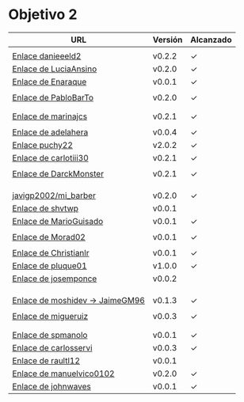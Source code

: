 # Objetivo 2

| URL                                        | Versión | Alcanzado |
|--------------------------------------------|---------|-----------|
| <!-- Enlace de sergioae19 --> | | |
| [Enlace danieeeld2](https://github.com/josemponce/RutaMusical/pull/7) | v0.2.2 |✓|
| [Enlace de LuciaAnsino](https://github.com/puchy22/nutri-app/pull/7) | v0.2.0 | ✓ |
| [Enlace de Enaraque](https://github.com/spmanolo/calidad-aire/pull/8) | v0.0.1 | ✓ |
| <!-- Enlace de giorgiogiovanni --> | | |
| [Enlace de PabloBarTo](https://github.com/javigp2002/LazyFood/pull/7) | v0.2.0 |✓ |
| <!-- Enlace de danibarranqueroo --> | | |
| <!-- Enlace de Amadocm --> | | |
| [Enlace de marinajcs](https://github.com/diagmatrix/maybe-better-maybe-worse/pull/11) | v0.2.1 |✓|
| <!-- Enlace de GiancaGrizzly --> | | |
| [Enlace de adelahera](https://github.com/Enaraque/bus_stadistics/pull/6) | v0.0.4 |✓ |
| [Enlace puchy22](https://github.com/shvtwp/DePendiente/pull/9)  | v2.0.2 |✓|
| [Enlace de carlotiii30](https://github.com/LuciaAnsino/CompraOnline/pull/6) | v0.2.1 |✓ |
| <!-- Enlace de sergioffdez --> | | |
| [Enlace de DarckMonster](https://github.com/danieeeld2/LogisticsRoutes/pull/8) | v0.2.1 |  ✓|
| <!-- Enlace de DFolchA --> | | |
| <!-- Enlace de diagmatrix --> | | |
| <!-- Enlace de JaimeGM96 --> | | |
| [javigp2002/mi_barber](https://github.com/Christianlr/MIBarberSchedule/pull/7)| v0.2.0| ✓|
| [Enlace de shvtwp](https://github.com/marinajcs/asignacionTareas/pull/7)| v0.0.1 | |
| [Enlace de MarioGuisado](https://github.com/manuelvico0102/easySelect/pull/7) | v0.0.1 |✓ |
| <!-- Enlace de J P S --> | | |
| [Enlace de Morad02](https://github.com/MarioGuisado/TrainMe/pull/6) | v0.0.1 | ✓ |
| <!-- Enlace de albertolj --> | | |
| [Enlace de Christianlr](https://github.com/adelahera/basket-stats/pull/7) | v0.0.1 | ✓ |
| [Enlace de pluque01](https://github.com/carlosservi/Asistente_Ruta_Camioneros/pull/13) | v1.0.0 |✓ |
| [Enlace de josemponce](https://github.com/moshidev/MaquiTracker/pull/11) | v0.0.2 | |
| <!-- Enlace de smallPingu --> | | |
| <!-- Enlace de chelunike --> | | |
| <!-- Enlace de M M M --> | | |
| [Enlace de moshidev -> JaimeGM96](https://github.com/JaimeGM96/RutasAutobuses/pull/6) | v0.1.3 |✓ |
| <!-- Enlace de R L O E --> | | |
| [Enlace de migueruiz](https://github.com/pluque01/CofreSagradoVirtual/pull/8) | v0.0.3 |✓ |
| <!-- Enlace de Javito198 --> | | |
| <!-- Enlace de Alvarosanpal --> | | |
| [Enlace de spmanolo](https://github.com/DarckMonster/PCscrap/pull/18) | v0.0.1 |✓ |
|[Enlace de carlosservi](https://github.com/johnwaves/recambios-express/pull/10) |v0.0.3 |✓ |
| [Enlace de raultl12](https://github.com/carlotiii30/organizacionSemanal/pull/5) | v0.0.1 | |
| [Enlace de manuelvico0102](https://github.com/Morad02/F1Data/pull/9) | v0.2.0 |✓ |
| [Enlace de johnwaves](https://github.com/migueruiz/Automatricula/pull/11) | v0.0.1 |✓ |
